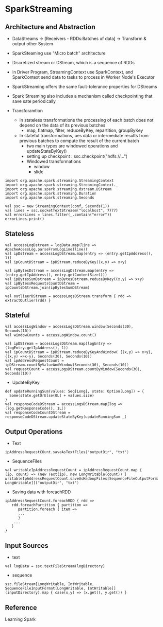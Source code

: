 # SparkStreaming

## Architecture and Abstraction
* DataStreams -> [Receivers - RDDs:Batches of data] -> Transform & output other System
* SparkSteaming use "Micro batch" architecture  
* Discretized stream or DStream, which is a sequence of RDDs  
* In Driver Program, StreamingContext use SparkContext, and SparkContext send data to tasks to process in Worker Node's Executor  
* SparkStreaming offers the same fault-tolerance properties for DStreams
* Spark Streaming also includes a mechanism called checkpointing that save sate periodically

* Transforamtion
  * In stateless transformations the processing of each batch does not depend on the data of its previous batches 
    * map, flatmap, filter, reduceByKey, repartition, groupByKey
  * In stateful transformations, ues data or intermediate results from previous batches to compute the result of the current batch
    * two main types are windowed operations and updateStateByKey()
	* setting up checkpoint : ssc.checkpoint("hdfs://...")
	* Windowed transformations
	  * window
	  * slide
```{example}
import org.apache.spark.streaming.StreamingContext
import org.apache.spark.streaming.StreamingContext._
import org.apache.spark.streaming.dstream.DStream
import org.apache.spark.streaming.Duration
import org.apache.spark.streaming.Seconds

val ssc = new StreamingContext(conf, Seconds(1))
val lines = ssc.socketTextStreaem("localhost", 7777)
val errorLines = lines.filter(_.contain("error"))
errorLines.print()
```
## Stateless
```{stateless}
val accessLogDstream = logData.map(line => ApacheAcessLog.parseFromLogLine(line))
val ipDstream = accessLogDStream.map(entry => (entry.getIpAddress(), 1))
val ipCountDStream = ipDStream.reduceByKey((x,y) => x+y)

val ipBytesDstream = accessLogDstream.map(entry => (entry.getIpAddress(), entry.getContentSize()))
val ipBytesSumDstream = ipBytesDstream.reduceByKey((x,y) => x+y)
val ipBytessRequestsCountDStream = ipCountsDStream.join(ipBytesSumDStream)

val outlieerDStream = accessLogsDStream.transform { rdd => extractOutlier(rdd) }
```
## Stateful
```{stateful}
val accessLogWindow = accessLogsDStream.window(Seconds(30), Seconds(10))
val windowCounts = accessLogWindow.count()

val ipDStream = accessLogsDStream.map(logEntry => (logEntry.getIpAddress(), 1))
val ipCountDStream = ipDStream.reduceByKeyAndWindow( {(x,y) => x+y}, {(x,y) =>x-y}, Seconds(30), Seconds(10))
val ipAddressRequestCount = ipDStream.countByValueAndWindow(Seconds(30), Seconds(10))
val requestCount = accessLogsDStream.countByWindow(Seconds(30), Seconds(10))
```
* UpdateByKey
```{updateByKey}
def updateRunningSum(values: Seq[Long], state: Option[Long]) = {
  Some(state.getOrElse(0L) + values.size)
}
val responseCodeDStream = accessLogsDStream.map(log => (log.getResponseCode(), 1L))
val responseCodeCountDStream = responseCodeDStream.updateStateByKey(updateRunningSum _)
```

## Output Operations
* Text
```{Text}
ipAddressRequestCOunt.saveAsTextFiles("outputDir", "txt")
```
* SequenceFiles
```{SequenceFile}
val writableIpAddressRequestCount = ipAddressRequestCount.map {
(ip, count) => (new Text(ip), new LongWritable(count)) }
writableIpAddressRequestCount.saveAsHadoopFiles[SequenceFileOutputFormat[Text, LongWritable]]("outputDir", "txt")
```
* Saving data with foreachRDD
```{foreach}
ipAddressRequestCount.foreachRDD { rdd =>
   rdd.foreachPartition { partition =>
      partition.foreach { item =>
	  ...
	  }
	...
   }
}
```

## Input Sources
* text
```{input Sources}
val logData = ssc.textFileStream(logDirectory)
```
* sequence
```{sequcne}
ssc.fileStream[LongWritable, IntWritable, SequenceFileInputFormat[LongWritable, IntWritable]](inputDirectory).map { case(x,y) => (x.get(), y.get()) }
```

## Reference
Learning Spark
